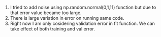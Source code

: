 1. I tried to add noise using np.random.normal(0,1,11) function but due to that error value became too large.
2. There is large variation in error on running same code.
3. Right now I am only cosidering validation error in fit function. We can take effect of both training and val error.

